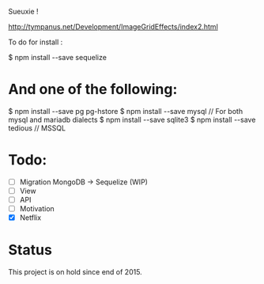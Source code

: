 Sueuxie !

http://tympanus.net/Development/ImageGridEffects/index2.html

To do for install :

$ npm install --save sequelize

# And one of the following:
$ npm install --save pg pg-hstore
$ npm install --save mysql // For both mysql and mariadb dialects
$ npm install --save sqlite3
$ npm install --save tedious // MSSQL

# Todo:
- [ ] Migration MongoDB → Sequelize (WIP)
- [ ] View
- [ ] API
- [ ] Motivation
- [x] Netflix

# Status
This project is on hold since end of 2015.